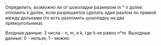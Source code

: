 Определить, возможно ли от шоколадки размером m * n долек отломить k долек, если разрешается сделать один разлом по прямой между дольками (то есть разломить шоколадку на два прямоугольника).

Входные данные: 3 числа - n, m, и k, где k не равно n*m.
Вызодные данные: 0 - нельзя, 1 - можно.